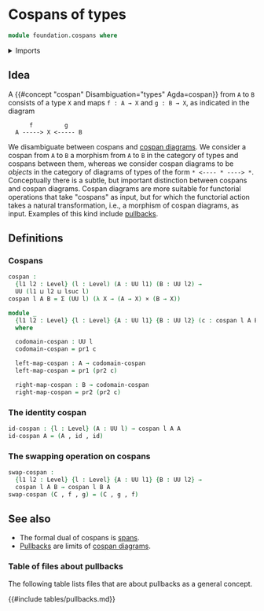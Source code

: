 # Cospans of types

```agda
module foundation.cospans where
```

<details><summary>Imports</summary>

```agda
open import foundation.dependent-pair-types
open import foundation.structure-identity-principle
open import foundation.universe-levels

open import foundation-core.cartesian-product-types
open import foundation-core.commuting-triangles-of-maps
open import foundation-core.equivalences
open import foundation-core.function-types
open import foundation-core.homotopies
open import foundation-core.identity-types
open import foundation-core.torsorial-type-families
```

</details>

## Idea

A {{#concept "cospan" Disambiguation="types" Agda=cospan}} from `A` to `B`
consists of a type `X` and maps `f : A → X` and `g : B → X`, as indicated in the
diagram

```text
      f         g
  A -----> X <----- B
```

We disambiguate between cospans and
[cospan diagrams](foundation.cospan-diagrams.md). We consider a cospan from `A`
to `B` a morphism from `A` to `B` in the category of types and cospans between
them, whereas we consider cospan diagrams to be _objects_ in the category of
diagrams of types of the form `* <---- * ----> *`. Conceptually there is a
subtle, but important distinction between cospans and cospan diagrams. Cospan
diagrams are more suitable for functorial operations that take "cospans" as
input, but for which the functorial action takes a natural transformation, i.e.,
a morphism of cospan diagrams, as input. Examples of this kind include
[pullbacks](foundation.pullbacks.md).

## Definitions

### Cospans

```agda
cospan :
  {l1 l2 : Level} (l : Level) (A : UU l1) (B : UU l2) →
  UU (l1 ⊔ l2 ⊔ lsuc l)
cospan l A B = Σ (UU l) (λ X → (A → X) × (B → X))

module _
  {l1 l2 : Level} {l : Level} {A : UU l1} {B : UU l2} (c : cospan l A B)
  where

  codomain-cospan : UU l
  codomain-cospan = pr1 c

  left-map-cospan : A → codomain-cospan
  left-map-cospan = pr1 (pr2 c)

  right-map-cospan : B → codomain-cospan
  right-map-cospan = pr2 (pr2 c)
```

### The identity cospan

```agda
id-cospan : {l : Level} (A : UU l) → cospan l A A
id-cospan A = (A , id , id)
```

### The swapping operation on cospans

```agda
swap-cospan :
  {l1 l2 : Level} {l : Level} {A : UU l1} {B : UU l2} →
  cospan l A B → cospan l B A
swap-cospan (C , f , g) = (C , g , f)
```

## See also

- The formal dual of cospans is [spans](foundation.spans.md).
- [Pullbacks](foundation-core.pullbacks.md) are limits of
  [cospan diagrams](foundation.cospan-diagrams.md).

### Table of files about pullbacks

The following table lists files that are about pullbacks as a general concept.

{{#include tables/pullbacks.md}}
